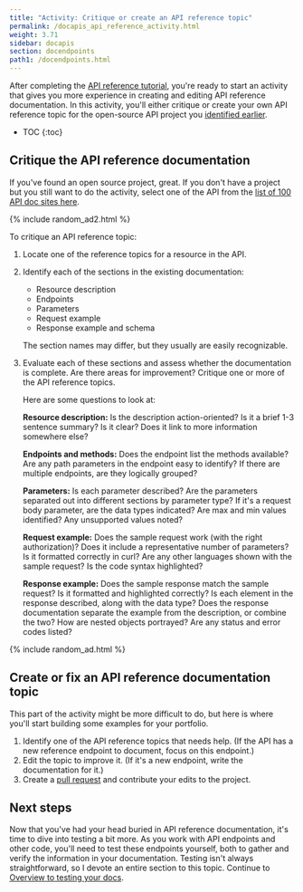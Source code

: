 ```yaml
---
title: "Activity: Critique or create an API reference topic"
permalink: /docapis_api_reference_activity.html
weight: 3.71
sidebar: docapis
section: docendpoints
path1: /docendpoints.html
---
```


After completing the [API reference tutorial](docapis_api_reference_tutorial_overview.html), you're ready to start an activity that gives you more experience in creating and editing API reference documentation. In this activity, you'll either critique or create your own API reference topic for the open-source API project you [identified earlier](docapis_find_open_source_project.html).

* TOC
{:toc}

## Critique the API reference documentation

If you've found an open source project, great. If you don't have a project but you still want to do the activity, select one of the API from the [list of 100 API doc sites here](pubapis_apilist.html).

{% include random_ad2.html %}

To critique an API reference topic:

1.  Locate one of the reference topics for a resource in the API.
2.  Identify each of the sections in the existing documentation:

    *  Resource description
    *  Endpoints
    *  Parameters
    *  Request example
    *  Response example and schema

    The section names may differ, but they usually are easily recognizable.

3.  Evaluate each of these sections and assess whether the documentation is complete. Are there areas for improvement? Critique one or more of the API reference topics.

    Here are some questions to look at:

    **Resource description:** Is the description action-oriented? Is it a brief 1-3 sentence summary? Is it clear? Does it link to more information somewhere else?

    **Endpoints and methods:** Does the endpoint list the methods available? Are any path parameters in the endpoint easy to identify? If there are multiple endpoints, are they logically grouped?

    **Parameters:** Is each parameter described? Are the parameters separated out into different sections by parameter type? If it's a request body parameter, are the data types indicated? Are max and min values identified? Any unsupported values noted?

    **Request example:** Does the sample request work (with the right authorization)? Does it include a representative number of parameters? Is it formatted correctly in curl? Are any other languages shown with the sample request? Is the code syntax highlighted?

    **Response example:** Does the sample response match the sample request? Is it formatted and highlighted correctly? Is each element in the response described, along with the data type? Does the response documentation separate the example from the description, or combine the two? How are nested objects portrayed? Are any status and error codes listed?

{% include random_ad.html %}

## Create or fix an API reference documentation topic

This part of the activity might be more difficult to do, but here is where you'll start building some examples for your portfolio.

1.  Identify one of the API reference topics that needs help. (If the API has a new reference endpoint to document, focus on this endpoint.)
2.  Edit the topic to improve it. (If it's a new endpoint, write the documentation for it.)
6.  Create a [pull request](pubapis_github_pull_requests.html) and contribute your edits to the project.

## Next steps

Now that you've had your head buried in API reference documentation, it's time to dive into testing a bit more. As you work with API endpoints and other code, you'll need to test these endpoints yourself, both to gather and verify the information in your documentation. Testing isn't always straightforward, so I devote an entire section to this topic. Continue to [Overview to testing your docs](testingdocs_overview.html).

